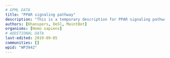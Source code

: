 ```yaml
---
# GPML DATA
title: "PPAR signaling pathway"
description: "This is a temporary description for PPAR signaling pathway"
authors: [Khanspers, DeSl, MaintBot]
organisms: [Homo sapiens]
# ADDITIONAL DATA
last-edited: 2019-09-05
communities: []
wpid: "WP3942"
---
```

